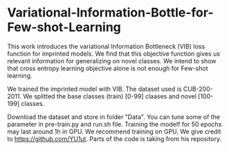 # Variational-Information-Bottle-for-Few-shot-Learning

This work introduces the variational Information Bottleneck (VIB) loss function for imprinted models.
We find that this objective function gives us relevant information for generalizing on novel classes.
We intend to show that cross entropy learning objective alone is not enough for Few-shot learning.

We trained the imprinted model with VIB. 
The dataset used is CUB-200-2011. We splitted the base classes (train) [0-99] claases and novel [100-199] classes.

Download the dataset and store in folder "Data".
You can tune some of the parameter in pre-train.py and run.sh file.
Training the modelf for 50 epochs may last around 1h in GPU. We recommend training on GPU.
We give credit to https://github.com/YU1ut.
Parts of the code is taking from his repository.
